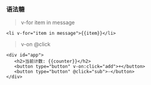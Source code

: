 ### 语法糖

> v-for item in message
```
<li v-for="item in message">{{item}}</li>
```

> v-on @click
```
<div id="app">
   <h2>当前计数: {{counter}}</h2>
   <button type="button" v-on:click="add">+</button>		
   <button type="button" @click="sub">-</button>
</div>
```
